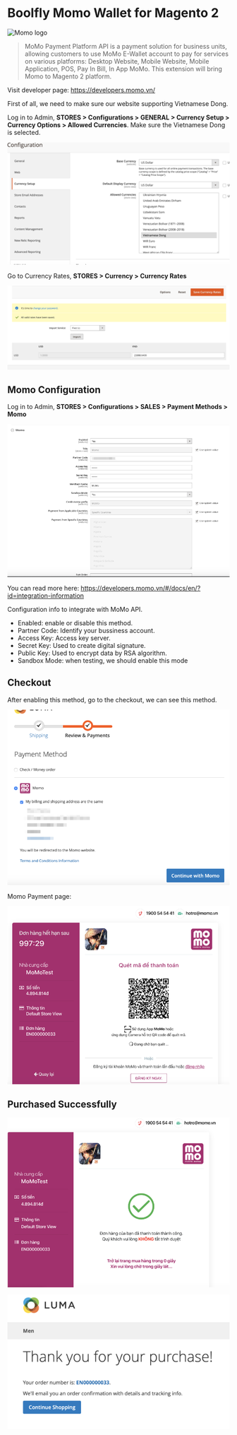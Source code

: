 # Boolfly Momo Wallet for Magento 2

![Momo logo](https://developers.momo.vn/images/logo.png)

> MoMo Payment Platform API is a payment solution for business units, allowing customers to use MoMo E-Wallet account to pay for services on various platforms: Desktop Website, Mobile Website, Mobile Application, POS, Pay In Bill, In App MoMo.
This extension will bring Momo to Magento 2 platform.

Visit developer page: https://developers.momo.vn/

First of all, we need to make sure our website supporting Vietnamese Dong. 

Log in to Admin, **STORES > Configurations > GENERAL > Currency Setup > Currency Options > Allowed Currencies**. Make sure the Vietnamese Dong is selected.

![Momo Wallet currency](https://github.com/boolfly/wiki/blob/master/magento/magento2/images/momo-wallet/momo-wallet-currency-01.png)

Go to Currency Rates, **STORES > Currency > Currency Rates**

![Momo Wallet currency](https://github.com/boolfly/wiki/blob/master/magento/magento2/images/momo-wallet/momo-currency-rates-01.png)

## Momo Configuration

Log in to Admin, **STORES > Configurations > SALES > Payment Methods > Momo**

![Momo Wallet Configuration](https://github.com/boolfly/wiki/blob/master/magento/magento2/images/momo-wallet/momo-wallet-01.png)

You can read more here: https://developers.momo.vn/#/docs/en/?id=integration-information

Configuration info to integrate with MoMo API.
<ul>
   <li>Enabled: enable or disable this method.</li>
   <li>Partner Code: Identify your bussiness account.</li>
   <li>Access Key: Access key server.</li>
   <li>Secret Key: Used to create digital signature.</li>
   <li>Public Key: Used to encrypt data by RSA algorithm.</li>
  <li>Sandbox Mode: when testing, we should enable this mode</li>
 </ul>
 
 ## Checkout
 After enabling this method, go to the checkout, we can see this method.
 
 ![Momo Wallet Checkout](https://github.com/boolfly/wiki/blob/master/magento/magento2/images/momo-wallet/momo-wallet-02.png)
 
 Momo Payment page:
 
 ![Momo Wallet Checkout](https://github.com/boolfly/wiki/blob/master/magento/magento2/images/momo-wallet/momo-wallet-03.png)
 
 ## Purchased Successfully
 
  ![Momo Wallet](https://github.com/boolfly/wiki/blob/master/magento/magento2/images/momo-wallet/momo-wallet-04.png)
  
  ![Momo Wallet](https://github.com/boolfly/wiki/blob/master/magento/magento2/images/momo-wallet/momo-wallet-05.png)
  
 
